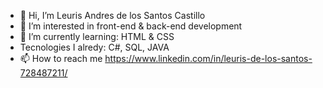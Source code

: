 - 👋 Hi, I’m Leuris Andres de los Santos Castillo
- 👀 I’m interested in front-end & back-end development
- 🌱 I’m currently learning: HTML & CSS
- Tecnologies I alredy: C#, SQL, JAVA
- 📫 How to reach me https://www.linkedin.com/in/leuris-de-los-santos-728487211/

<!---
LeurisCastillo/LeurisCastillo is a ✨ special ✨ repository because its `README.md` (this file) appears on your GitHub profile.
You can click the Preview link to take a look at your changes.
--->
